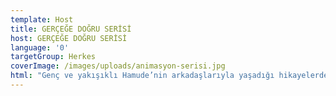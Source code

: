 ```yaml
---
template: Host
title: GERÇEĞE DOĞRU SERİSİ
host: GERÇEĞE DOĞRU SERİSİ
language: '0'
targetGroup: Herkes
coverImage: /images/uploads/animasyon-serisi.jpg
html: "Genç ve yakışıklı Hamude’nin arkadaşlarıyla yaşadığı hikayelerden\r oluşan \"Gerçeğe Doğru\" animasyon serisi, Kanal Hayat ekranlarında\r sizlerle olacak. 8 bölümden oluşan bu diziyi ayrıca Youtube ve\r Facebook hesaplarımızdan veya internet sitemizden de\r izleyebilirsiniz."
---
```


